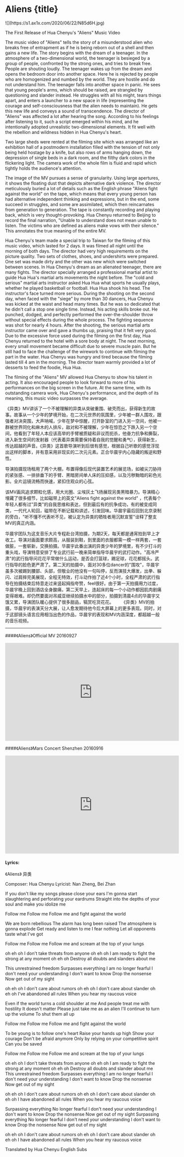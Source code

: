 # Aliens {title}
<div class="background" markdown="1">
![](https://s1.ax1x.com/2020/06/22/N85d6H.jpg)
</div>

The First Release of Hua Chenyu's "Aliens" Music Video

The music video of "Aliens" tells the story of a misunderstood alien who breaks free of entrapment as if he is being reborn out of a shell and then gains a new life. The story begins with the dream of a teenager. In the atmosphere of a two-dimensional world, the teenager is besieged by a group of people, confronted by the strong ones, and tries to break free. People are shouting loudly. The teenager wakes up from the dream and opens the bedroom door into another space. Here he is rejected by people who are homogenized and numbed by the world. They are hostile and do not understand him. The teenager falls into another space in panic. He sees that young people's arms, which should be raised, are strangled by questioning and slander instead. He struggles with all his might, tears things apart, and enters a launcher to a new space in life (representing the courage and self-consciousness that the alien needs to maintain). He gets this new life and conveys a sound of transcendence. The director of "Aliens" was affected a lot after hearing the song. According to his feelings after listening to it, such a script emerged within his mind, and he intentionally adopted unrealistic two-dimensional elements. It fit well with the rebellion and wildness hidden in Hua Chenyu's heart.

Two large sheds were rented at the filming site which was arranged like an exhibition hall of a postmodern installation filled with the tension of not only being held hostage by a knife, but also rows of arms hanging down, the depression of single beds in a dark room, and the filthy dark colors in the flickering light. The camera work of the whole film is fluid and rapid which tightly holds the audience's attention.

The image of the MV pursues a sense of granularity. Using large apertures, it shows the floating dust that depicts alternative dark violence. The director meticulously buried a lot of details such as the English phrase "Aliens fight against the world" on the tape, which means that every young person has had alternative independent thinking and expressions, but in the end, some succeed in struggles, and some are assimilated, which then reincarnates from generation to generation. The tape is constantly recording and playing back, which is very thought-provoking. Hua Chenyu returned to Beijing to record the final narration, "Unable to understand does not mean unable to listen. The victims who are defined as aliens make vows with their silence." This annotates the true meaning of the entire MV.

Hua Chenyu's team made a special trip to Taiwan for the filming of this music video, which lasted for 2 days. It was filmed all night until the morning of both days. The director had very high requirements on the picture quality. Two sets of clothes, shoes, and undershirts were prepared. One set was made dirty and the other was new which were switched between scenes. In Hua Chenyu's dream as an alienated teenager, there are many fights. The director specially arranged a professional martial artist to guide Hua Hua's martial arts movements the night before. The "cold and serious" martial arts instructor asked Hua Hua what sports he usually plays, whether he played basketball or football. Hua Hua shook his head. The instructor's face turned more serious. During the shooting on the second day, when faced with the "siege" by more than 30 dancers, Hua Chenyu was kicked at the waist and head many times. But he was so dedicated that he didn't call a stop one single time. Instead, his acting skills broke out. He punched, dodged, and perfectly performed the over-the-shoulder throw without special effects during the whole process. The fighting sequence was shot for nearly 4 hours. After the shooting, the serious martial arts instructor came over and gave a thumbs up, praising that it felt very good. Due to the excessive force used during the filming on the first day, Hua Chenyu returned to the hotel with a sore body at night. The next morning, every small movement became difficult due to severe muscle pain. But he still had to face the challenge of the wirework to continue with filming the part in the water. Hua Chenyu was hungry and tired because the filming lasted till 4 am in the morning. The director team warmly provided a lot of desserts to feed the foodie, Hua Hua.

The filming of the "Aliens" MV allowed Hua Chenyu to show his talent in acting. It also encouraged people to look forward to more of his performances on the big screen in the future. At the same time, with its outstanding camera work, Hua Chenyu's performance, and the depth of its meaning, this music video surpasses the average.

《异类》MV讲诉了一个不被理解的异类从突破重围、破壳而出，获得新生的故事。故事从一个少年的梦境开始，在二次元世界的氛围里，少年被一群人围攻，跟强者对决突围，大声呐喊，少年在梦中惊醒，打开卧室的门进入另一空间，他被一群被世界同化和麻木的人排斥，敌对和不被理解，少年在惊恐之下跌入另一个空间，他看到了年轻人本应该高举的手臂被质疑和非议而扼杀，他奋力抗争和撕裂，进入新生空间的发射器（代表着异类需要保持着自我的觉醒和勇气），获得新生，传达超越的声音。《异类》这首歌导演听到后很有感觉，根据自己听歌的感觉浮现出这样的脚本，并有意采用非现实的二次元元素。正合华晨宇内心隐藏的叛逆和野性。

导演拍摄现场租用了两个大棚，布置得像后现代装置艺术的展览场，如被尖刀胁持的紧张感、一排排垂下的手臂、黑暗房间单人床的压抑感，以及污秽黝暗的彩色光影。全片运镜流畅而快速，紧扣住观众的心弦。

该MV画风追求颗粒化感，用大光圈、尘埃灰土飞扬展现另类黑暗暴力。导演精心埋藏了很多细节，比如磁带上的英文"Aliens fight against the world" ，代表每个年轻人都有过"异类"的自我思维和表达，但到最后有的抗争成功，有的被变成同类，一代代人轮回，磁带在不断记载和讲述，引发回味。华晨宇最后回到北京录制的旁白，"听不懂不代表听不见，被认定为异类的牺牲者用沉默宣誓"诠释了整支MV的真正内涵。

华晨宇团队为这支音乐大片专程赴台湾拍摄，为期2天，每天都是通宵拍到早上才收工。导演对画面要求颇高，从服装到鞋，到里面的衣服都需一模一样两套，一套做脏，一套崭新，交换拍摄。华晨宇此番出演的异类少年的梦境里，有不少打斗的重头戏，导演特意安排了专业武行前一晚来简单指导华晨宇的武打动作。"高冷严肃"的武行指导问花花平常做什么运动，是否会打篮球，踢足球，花花都摇头。武行指导的脸色更严肃了。第二天的拍摄中，面对30多位dancer的"围攻"，华晨宇虽多次被踢到腰部、头部，但敬业的他没有一句叫停，反而演技大爆发，出拳、躲闪、过肩摔完美展现，全程无特效，打斗动作拍了近4个小时，全程严肃的武行指导在拍摄结束后特意走过来竖起拇指夸赞，feel很好。由于第一天拍摄用力过度，华晨宇晚上回到酒店全身酸痛，第二天早上，连起床的每一个小动作都因肌肉剧痛变得艰难。却仍然要面对吊威亚继续拍摄水中的部分，拍摄到清晨4点的华晨宇又饿又累，导演团队暖心提供了很多甜品，犒赏吃货花花。
　　《异类》MV的拍摄，华晨宇的表演天分大展，让人愈发期待他今后大屏幕上的更多表现。同时，对于这部镜头语言应用相当出色的作品，华晨宇的表现和MV内涵深度，都超越一般的音乐视频。

---------------------------------

####《Aliens》Official MV 20160927

<iframe width="560" height="315" src="https://www.youtube.com/embed/nv9_CmZr5Hw" frameborder="0" allow="accelerometer; autoplay; encrypted-media; gyroscope; picture-in-picture" allowfullscreen></iframe>

####《Aliens》Mars Concert Shenzhen 20160916

<iframe width="560" height="315" src="https://www.youtube.com/embed/UPMqNxiSNg8" frameborder="0" allow="accelerometer; autoplay; encrypted-media; gyroscope; picture-in-picture" allowfullscreen></iframe>

#### Lyrics:
<div class="box">
《Aliens》
   异类 
   
Composer: Hua Chenyu
Lyricist: Nan Zheng, Bei Zhan

If you don't like my songs
please close your ears
I'm gonna start slaughtering
and perforating your eardrums
Straight into the depths of your soul
and make you idolize me

Follow me
Follow me
Follow me and fight against the world

We are born rebellious
The alarm has long been raised
The atmosphere is gonna explode
Get ready and listen to me
I fear nothing
Let all opponents taste what I've got

Follow me
Follow me 
Follow me and scream at the top of your lungs

oh eh oh
I don't take threats from anyone
oh eh oh
I am ready to fight the strong at any moment
oh eh oh
Destroy all doubts and slanders about me

This unrestrained freedom
Surpasses everything
I am no longer fearful
I don't need your understanding
I don't want to know
Drop the nonsense
Now get out of my sight

oh eh oh
I don't care about rumors
oh eh oh
I don't care about slander
oh eh oh
I've abandoned all rules
When you hear my raucous voice

Even if the world turns a cold shoulder at me
And people treat me with hostility
It doesn't matter
Please just take me as an alien
I'll continue to turn up the volume
To shut them all up

Follow me
Follow me
Follow me and fight against the world

To be young is to follow one's heart
Raise your hands up high
Show your courage
Don't be afraid anymore
Only by relying on your competitive spirit
Can you be saved

Follow me
Follow me
Follow me and scream at the top of your lungs

oh eh oh
I don't take threats from anyone
oh eh oh
I am ready to fight the strong at any moment
oh eh oh
Destroy all doubts and slander about me
This unrestrained freedom
Surpasses everything
I am no longer fearful
I don't need your understanding
I don't want to know
Drop the nonsense
Now get out of my sight

oh eh oh
I don't care about rumors
oh eh oh
I don't care about slander
oh eh oh
I have abandoned all rules
When you hear my raucous voice

Surpassing everything
No longer fearful
I don't need your understanding
I don't want to know
Drop the nonsense
Now get out of my sight
Surpassing everything
No longer fearful
I don't need your understanding
I don't want to know
Drop the nonsense
Now get out of my sight

oh eh oh
I don't care about rumors
oh eh oh
I don't care about slander
oh eh oh
I have abandoned all rules
When you hear my raucous voice

Translated by Hua Chenyu English Subs
</div>